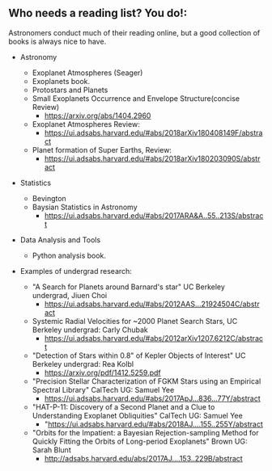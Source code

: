 ## Who needs a reading list? You do!:
Astronomers conduct much of their reading online, but a good collection of books is always nice to have. 

* Astronomy

  * Exoplanet Atmospheres (Seager)		
  * Exoplanets book.
  * Protostars and Planets
  * Small Exoplanets Occurrence and Envelope Structure(concise Review)
    * https://arxiv.org/abs/1404.2960
  * Exoplanet Atmospheres Review:
    * https://ui.adsabs.harvard.edu/#abs/2018arXiv180408149F/abstract
  * Planet formation of Super Earths, Review:
    * https://ui.adsabs.harvard.edu/#abs/2018arXiv180203090S/abstract

* Statistics

  * Bevington
  * Baysian Statistics in Astronomy
    * https://ui.adsabs.harvard.edu/#abs/2017ARA&A..55..213S/abstract

* Data Analysis and Tools

  * Python analysis book.

* Examples of undergrad research:
  * "A Search for Planets around Barnard's star" UC Berkeley undergrad, Jiuen Choi
    * https://ui.adsabs.harvard.edu/#abs/2012AAS...21924504C/abstract
  * Systemic Radial Velocities for ~2000 Planet Search Stars, UC Berkeley undergrad: Carly Chubak
    * https://ui.adsabs.harvard.edu/#abs/2012arXiv1207.6212C/abstract
  * "Detection of Stars within 0.8" of Kepler Objects of Interest" UC Berkeley undergrad: Rea Kolbl
    * https://arxiv.org/pdf/1412.5259.pdf
  * "Precision Stellar Characterization of FGKM Stars using an Empirical Spectral Library" CalTech UG: Samuel Yee
    * https://ui.adsabs.harvard.edu/#abs/2017ApJ...836...77Y/abstract
  * "HAT-P-11: Discovery of a Second Planet and a Clue to Understanding Exoplanet Obliquities" CalTech UG: Samuel Yee
    * "https://ui.adsabs.harvard.edu/#abs/2018AJ....155..255Y/abstract  
  * "Orbits for the Impatient: a Bayesian Rejection-sampling Method for Quickly Fitting the Orbits of Long-period Exoplanets" Brown UG: Sarah Blunt
    * http://adsabs.harvard.edu/abs/2017AJ....153..229B/abstract
    

  
